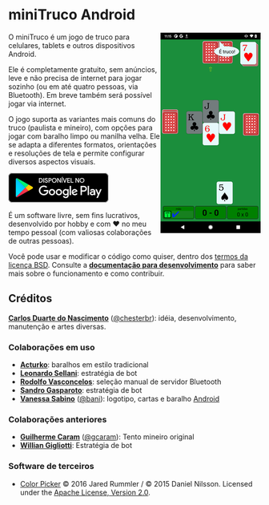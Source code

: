 # miniTruco Android


[<img alt="screenshot do jogo" align="right" src="docs/screenshots/screenshot-readme.png" />](docs/screenshots/screenshot-readme-large.png)

O miniTruco é um jogo de truco para celulares, tablets e outros dispositivos Android.

Ele é completamente gratuito, sem anúncios, leve e não precisa de internet para jogar sozinho (ou em até quatro pessoas, via Bluetooth). Em breve também será possível jogar via internet.

O jogo suporta as variantes mais comuns do truco (paulista e mineiro), com opções para jogar com baralho limpo ou manilha velha. Ele se adapta a diferentes formatos, orientações e resoluções de tela e permite configurar diversos aspectos visuais.

[![versão oficial no Google Play](docs/assets/disponivel-google-play-badge.png)](https://play.google.com/store/apps/details?id=me.chester.minitruco&pli=1&hl=pt)

É um software livre, sem fins lucrativos, desenvolvido por hobby e com :heart: no meu tempo pessoal (com valiosas colaborações de outras pessoas).

Você pode usar e modificar o código como quiser, dentro dos [termos da licença BSD](LICENSE). Consulte a **[documentação para desenvolvimento](docs/desenvolvimento.md)** para saber mais sobre o funcionamento e como contribuir.

## Créditos

**[Carlos Duarte do Nascimento](https://chester.me/sobre)** ([@chesterbr](https://github.com/chesterbr)): idéia, desenvolvimento, manutenção e artes diversas.

### Colaborações em uso

- **[Acturko](https://www.fiverr.com/acturko)**: baralhos em estilo tradicional
- **[Leonardo Sellani](https://www.linkedin.com/in/leonardosellani/)**: estratégia de bot
- **[Rodolfo Vasconcelos](https://www.linkedin.com/in/rodolfo-de-andrade-vasconcelos/)**: seleção manual de servidor Bluetooth
- **[Sandro Gasparoto](https://www.linkedin.com/in/sgasparoto/)**: estratégia de bot
- **[Vanessa Sabino](https://baniverso.com)** ([@bani](https://github.com/bani)): logotipo, cartas e baralho [Android](https://www.digitaltrends.com/mobile/who-is-bugdroid-the-story-of-androids-mascot/)

### Colaborações anteriores

- **[Guilherme Caram](https://www.linkedin.com/in/guilherme-caram-meireles/)** ([@gcaram](https://github.com/gcaram)): Tento mineiro original
- **[Willian Gigliotti](https://www.linkedin.com/in/willian-gigliotti/)**: Estratégia de bot

### Software de terceiros

- [Color Picker](https://github.com/jaredrummler/ColorPicker) © 2016 Jared Rummler / © 2015 Daniel Nilsson. Licensed under the [Apache License, Version 2.0](https://github.com/jaredrummler/ColorPicker/blob/master/LICENSE).
